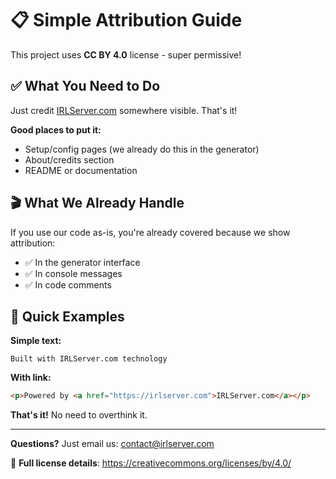# 📋 Simple Attribution Guide

This project uses **CC BY 4.0** license - super permissive! 

## ✅ **What You Need to Do**

Just credit [IRLServer.com](https://irlserver.com) somewhere visible. That's it!

**Good places to put it:**
- Setup/config pages (we already do this in the generator)
- About/credits section  
- README or documentation

## 🎬 **What We Already Handle**

If you use our code as-is, you're already covered because we show attribution:
- ✅ In the generator interface
- ✅ In console messages
- ✅ In code comments

## 📝 **Quick Examples**

**Simple text:**
```
Built with IRLServer.com technology
```

**With link:**
```html
<p>Powered by <a href="https://irlserver.com">IRLServer.com</a></p>
```

**That's it!** No need to overthink it.

---

**Questions?** Just email us: contact@irlserver.com

🔗 **Full license details**: https://creativecommons.org/licenses/by/4.0/ 